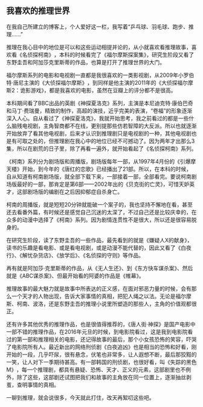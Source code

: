 ## 我喜欢的推理世界

在我自己所建立的博客上，个人爱好这一栏，我写着“乒乓球、羽毛球、跑步、推理……”

推理在我心目中的地位是可以和这些运动相提并论的，从小就喜欢看推理故事，喜欢看《名侦探柯南》​，本科的时候看完了《福尔摩斯探案集》，研究生阶段又看了东野圭吾和阿加莎克里斯蒂的作品，也算是打开了推理世界的大门。

福尔摩斯系列的电影和电视剧一直都是我很喜欢的一类影视剧，从2009年小罗伯特·唐尼主演的《大侦探福尔摩斯》​，到同样是他主演的2011年的《大侦探福尔摩斯2：诡影游戏》，都是我喜欢的电影，虽然在豆瓣上的评分都不是很高。

​本科期间看了BBC出品的英剧《神探夏洛克》系列，主演是本尼迪克特·康伯巴奇和马丁·费瑞曼，精致的制作，高超的演技，近乎完美的表演，“卷福”的形象逐渐深入人心。自从看过了《神探夏洛克》，我就开始思考，我之前看过的都是一些什么脑残电视剧，主角智商都不在线，更别提那些仿若智障的大反派。所以也就逐渐开始放弃了看其他电视剧，后来才认识到推理剧只是电视剧的一种，其他电视剧也是有可取之处的，但推理剧在我心中的地位已经不可撼动了。因为两年才出那么3集，所以在剧荒的日子里，除了再看一遍外，就开始看起了《名侦探柯南》系列。

《柯南》系列分为剧场版和周播版，剧场版每年一部，从1997年4月份的《引爆摩天楼》开始，到今年的《唐红的恋歌》​​已经播出了21部。所以，在本科的时候，自从知道有柯南剧场版，就全部下载下来，一部接着一部，全部看完。要说柯南剧场版最好的一部，那肯定是第6部——2002年出的《贝克街的亡灵》，可惜天妒英才，这部剧场版的编剧在之后因抑郁症自杀身亡。

柯南的周播版，就是短短20分钟就能破一个案子的，我也坚持不懈地在看，甚至还去看番外篇，有时候还是感觉自己沉迷的太深了，不过自己还是比较庆幸的，在众多的动漫中选择了《柯南》系列。因为剧情连贯性不是很大，所以还是很容易脱身的。

在研究生阶段，读了东野圭吾的一些作品，最先看到的就是《嫌疑人X的献身》，读书的乐趣是看电影、或是看电视剧，或是动漫不能代替的，因此又看了《白夜行》、《解忧杂货店》、《放学后》、《名侦探的守则》​等作品。

再有就是阿加莎·克里斯蒂的作品，从《无人生还》、到《东方快车谋杀案》、​然后就是《ABC谋杀案》、但最开始看的阿婆的作品是《帷幕》。

推理故事的最大魅力就是故事中所表达的正义感，在面对邪恶力量的时候，会有那么一个天才的人物出现，告诉大家事情的真相，把犯人绳之以法。无论是福尔摩斯、柯南、波洛，还是东野圭吾的推理小说里所塑造的那些人，主角的价值观都很正。

还有许多其他优秀的推理作品，也是很值得推荐的，《唐人街·神探》是国产电影中一部不错的推理作品，在2016年元旦的时候，到电影院看过，这是我到电影院看过的第一部和推理相关的电影，还记得故事的最后，那个小女孩恐怖的笑容，吓哭了电影院所有人。最近新出的网络刑侦剧《白夜追凶》也是相当的恐怖和好看，刚开始的一段，几乎吓尿，很有悬念，伏笔也非常多，让人遐想不断，最后那狡黠的一笑，让人对下一季期待甚高。有一部韩国的刑侦剧，也很好看，叫《失踪的黑色M》​，每一个推理剧，都具有悬疑、恐怖、天才、正义的元素，这部剧里也不例外，除了这些，这部剧还试图把我们和故事的主角放在同一位置上，逐渐抽丝剥茧，查明事情的真相。

一聊到推理，就会说很多，今天就此打住，改天再絮叨这些吧。


